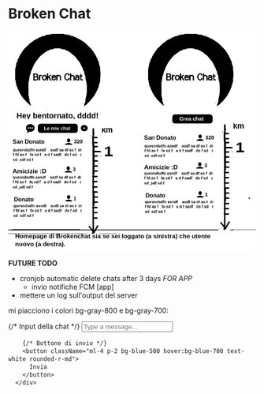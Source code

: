 # Broken Chat

![alt text](preview.png "First preview app")


**FUTURE TODO**
 - cronjob automatic delete chats after 3 days
  *FOR APP*
    - invio notifiche FCM [app]
 - mettere un log sull'output del server 



mi piacciono i colori bg-gray-800 e bg-gray-700:

<div className="flex items-center p-4 bg-gray-800 text-white">
        {/* Input della chat */}
        <input
          type="text"
          placeholder="Type a message..."
          className="flex-1 p-2 bg-gray-700 text-white rounded-l-md"
        />
        
        {/* Bottone di invio */}
        <button className="ml-4 p-2 bg-blue-500 hover:bg-blue-700 text-white rounded-r-md">
          Invia
        </button>
      </div>